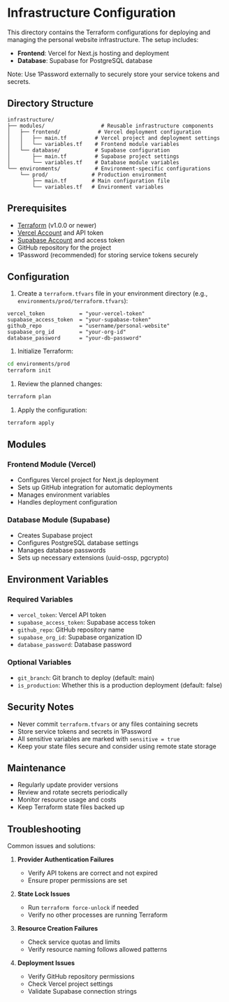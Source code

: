 # Infrastructure Configuration

This directory contains the Terraform configurations for deploying and managing the personal website infrastructure. The setup includes:

- **Frontend**: Vercel for Next.js hosting and deployment
- **Database**: Supabase for PostgreSQL database

Note: Use 1Password externally to securely store your service tokens and secrets.

## Directory Structure

```tree
infrastructure/
├── modules/                  # Reusable infrastructure components
│   ├── frontend/            # Vercel deployment configuration
│   │   ├── main.tf         # Vercel project and deployment settings
│   │   └── variables.tf    # Frontend module variables
│   └── database/           # Supabase configuration
│       ├── main.tf         # Supabase project settings
│       └── variables.tf    # Database module variables
└── environments/           # Environment-specific configurations
    └── prod/              # Production environment
        ├── main.tf        # Main configuration file
        └── variables.tf   # Environment variables
```

## Prerequisites

- [Terraform](https://www.terraform.io/downloads.html) (v1.0.0 or newer)
- [Vercel Account](https://vercel.com) and API token
- [Supabase Account](https://supabase.com) and access token
- GitHub repository for the project
- 1Password (recommended) for storing service tokens securely

## Configuration

1. Create a `terraform.tfvars` file in your environment directory (e.g., `environments/prod/terraform.tfvars`):

```hcl
vercel_token           = "your-vercel-token"
supabase_access_token  = "your-supabase-token"
github_repo            = "username/personal-website"
supabase_org_id        = "your-org-id"
database_password      = "your-db-password"
```

1. Initialize Terraform:

```bash
cd environments/prod
terraform init
```

1. Review the planned changes:

```bash
terraform plan
```

1. Apply the configuration:

```bash
terraform apply
```

## Modules

### Frontend Module (Vercel)

- Configures Vercel project for Next.js deployment
- Sets up GitHub integration for automatic deployments
- Manages environment variables
- Handles deployment configuration

### Database Module (Supabase)

- Creates Supabase project
- Configures PostgreSQL database settings
- Manages database passwords
- Sets up necessary extensions (uuid-ossp, pgcrypto)

## Environment Variables

### Required Variables

- `vercel_token`: Vercel API token
- `supabase_access_token`: Supabase access token
- `github_repo`: GitHub repository name
- `supabase_org_id`: Supabase organization ID
- `database_password`: Database password

### Optional Variables

- `git_branch`: Git branch to deploy (default: main)
- `is_production`: Whether this is a production deployment (default: false)

## Security Notes

- Never commit `terraform.tfvars` or any files containing secrets
- Store service tokens and secrets in 1Password
- All sensitive variables are marked with `sensitive = true`
- Keep your state files secure and consider using remote state storage

## Maintenance

- Regularly update provider versions
- Review and rotate secrets periodically
- Monitor resource usage and costs
- Keep Terraform state files backed up

## Troubleshooting

Common issues and solutions:

1. **Provider Authentication Failures**

   - Verify API tokens are correct and not expired
   - Ensure proper permissions are set

2. **State Lock Issues**

   - Run `terraform force-unlock` if needed
   - Verify no other processes are running Terraform

3. **Resource Creation Failures**

   - Check service quotas and limits
   - Verify resource naming follows allowed patterns

4. **Deployment Issues**
   - Verify GitHub repository permissions
   - Check Vercel project settings
   - Validate Supabase connection strings
